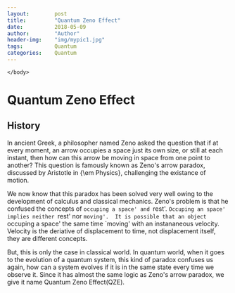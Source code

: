 ```yaml
---
layout:        post
title:         "Quantum Zeno Effect"
date:          2018-05-09
author:        "Author"
header-img:    "img/mypic1.jpg"
tags:          Quantum
categories:    Quantum
---
```


<head>
		<meta charset=utf-8>
		<title>My first three.js app</title>
		<style>
			body {margin:0}
			canvas {width:100%; height: 100%}
		</style>
	</head>
	<body>
		<script src = "../build/three.min.js"> </script>
		<script>
			//Javascript goes here.
			var camera, scene, renderer;
			var geometry, material, mesh;
			init();
			animate();
			function init() {
			camera = new THREE.PerspectiveCamera( 70, window.innerWidth / window.innerHeight, 0.01, 10 );
			camera.position.z = 1;
			scene = new THREE.Scene();
			geometry = new THREE.BoxGeometry( 0.2, 0.2, 0.2 );
			material = new THREE.MeshNormalMaterial();
			mesh = new THREE.Mesh( geometry, material );
			scene.add( mesh );
			renderer = new THREE.WebGLRenderer( { antialias: true } );
			renderer.setSize( window.innerWidth, window.innerHeight );
			document.body.appendChild( renderer.domElement );
			}
			function animate() {
			requestAnimationFrame( animate );
			mesh.rotation.x += 0.01;
			mesh.rotation.y += 0.02;
			renderer.render( scene, camera );
			}
		</script>
	
	</body>


# Quantum Zeno Effect

## History

In ancient Greek, a philosopher named Zeno asked the question that if at every moment, an arrow occupies a space just its own size, or still at each instant, then how can this arrow be moving in space from one point to another? This question is famously known as Zeno's arrow paradox, discussed by Aristotle in {\em Physics}, challenging the existance of motion.

We now know that this paradox has been solved very well owing to the development of calculus and classical mechanics. Zeno's problem is that he confused the concepts of `occuping a space' and `rest'. `Occuping an space' implies neither `rest' nor `moving'.  It is possible that an object `occuping a space' the same time `moving' with an instananeous velocity. Velocity is the deriative of displacement to time, not displacement itself, they are different concepts.

But, this is only the case in classical world. In quantum world, when it goes to the evolution of a quantum system, this kind of paradox confuses us again, how can a system evolves if it is in the same state every time we observe it. Since it has almost the same logic as Zeno's arrow paradox, we give it name Quantum Zeno Effect(QZE). 
